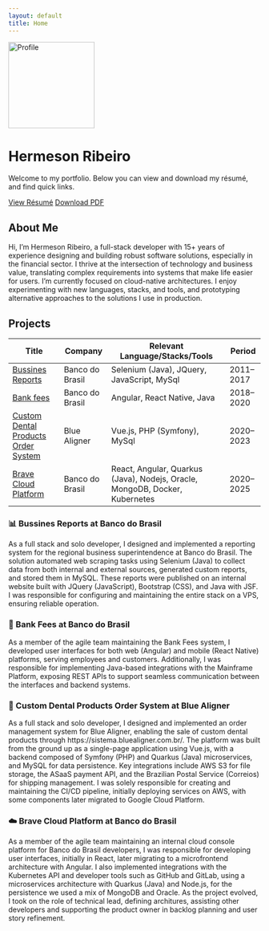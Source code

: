 ```yaml
---
layout: default
title: Home
---
```


<div class="hero">
  <img src="/portfolio/assets/img/profile.jpeg" alt="Profile" width="172" height="172" />
  <div>
    <h1>Hermeson Ribeiro</h1>
    <p>Welcome to my portfolio. Below you can view and download my résumé, and find quick links.</p>
    <div class="badges">
  <a href="/resume/" class="btn">View Résumé</a>
  <a href="/portfolio/assets/docs/hermeson-ribeiro-resume.pdf" download class="btn">Download PDF</a>
    </div>
  </div>
</div>

## About Me

Hi, I’m Hermeson Ribeiro, a full-stack developer with 15+ years of experience designing and building robust software solutions, especially in the financial sector.
I thrive at the intersection of technology and business value, translating complex requirements into systems that make life easier for users.
I’m currently focused on cloud-native architectures. I enjoy experimenting with new languages, stacks, and tools, and prototyping alternative approaches to the solutions I use in production.

## Projects

| Title                                                                                       | Company         | Relevant Language/Stacks/Tools                                              | Period    |
| ------------------------------------------------------------------------------------------- | --------------- | --------------------------------------------------------------------------- | --------- |
| [Bussines Reports](#bussines-reports-at-banco-do-brasil)                                    | Banco do Brasil | Selenium (Java), JQuery, JavaScript, MySql                                  | 2011–2017 |
| [Bank fees](#bank-fees-at-banco-do-brasil)                                                  | Banco do Brasil | Angular, React Native, Java                                                 | 2018–2020 |
| [Custom Dental Products Order System](#custom-dental-products-order-system-at-blue-aligner) | Blue Aligner    | Vue.js, PHP (Symfony), MySql                                                | 2020–2023 |
| [Brave Cloud Platform](#brave-cloud-platform-at-banco-do-brasil)                            | Banco do Brasil | React, Angular, Quarkus (Java), Nodejs, Oracle, MongoDB, Docker, Kubernetes | 2020–2025 |

<div class="project-cards">
  <div class="project-card">
    <h3 id="bussines-reports-at-banco-do-brasil">📊 Bussines Reports at Banco do Brasil</h3>
    <p>
      As a full stack and solo developer, I designed and implemented a reporting system for the regional business superintendence at Banco do Brasil. The solution automated web scraping tasks using Selenium (Java) to collect data from both internal and external sources, generated custom reports, and stored them in MySQL. These reports were published on an internal website built with JQuery (JavaScript), Bootstrap (CSS), and Java with JSF. I was responsible for configuring and maintaining the entire stack on a VPS, ensuring reliable operation.
    </p>
  </div>

  <div class="project-card">
    <h3 id="bank-fees-at-banco-do-brasil">🏦 Bank Fees at Banco do Brasil</h3>
    <p>
      As a member of the agile team maintaining the Bank Fees system, I developed user interfaces for both web (Angular) and mobile (React Native) platforms, serving employees and customers. Additionally, I was responsible for implementing Java-based integrations with the Mainframe Platform, exposing REST APIs to support seamless communication between the interfaces and backend systems.
    </p>
  </div>

  <div class="project-card">
    <h3 id="custom-dental-products-order-system-at-blue-aligner">🦷 Custom Dental Products Order System at Blue Aligner</h3>
    <p>
      As a full stack and solo developer, I designed and implemented an order management system for Blue Aligner, enabling the sale of custom dental products through https://sistema.bluealigner.com.br/. The platform was built from the ground up as a single-page application using Vue.js, with a backend composed of Symfony (PHP) and Quarkus (Java) microservices, and MySQL for data persistence. Key integrations include AWS S3 for file storage, the ASaaS payment API, and the Brazilian Postal Service (Correios) for shipping management. I was solely responsible for creating and maintaining the CI/CD pipeline, initially deploying services on AWS, with some components later migrated to Google Cloud Platform.
    </p>
  </div>

  <div class="project-card">
    <h3 id="brave-cloud-platform-at-banco-do-brasil">☁️ Brave Cloud Platform at Banco do Brasil</h3>
    <p>
      As a member of the agile team maintaining an internal cloud console platform for Banco do Brasil developers, I was responsible for developing user interfaces, initially in React, later migrating to a microfrontend architecture with Angular. I also implemented integrations with the Kubernetes API and developer tools such as GitHub and GitLab, using a microservices architecture with Quarkus (Java) and Node.js, for the persistence we used a mix of MongoDB and Oracle. As the project evolved, I took on the role of technical lead, defining architures, assisting other developers and supporting the product owner in backlog planning and user story refinement.
    </p>
  </div>
</div>

